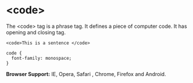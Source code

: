 # \<code>

The \<code> tag is a phrase tag. It defines a piece of computer code. It has opening and closing tag.

```
<code>This is a sentence </code>

code {
  font-family: monospace;
}
```

**Browser Support:** IE, Opera, Safari , Chrome, Firefox and Android.
